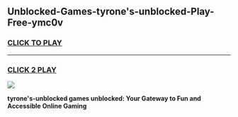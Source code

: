 
## Unblocked-Games-tyrone's-unblocked-Play-Free-ymc0v
<h3>
<a href="https://premium76.site?title=tyrone's-unblocked&ref=12A">CLICK TO PLAY</a></h3>
<hr>

<h3>
<a href="https://premium76.site?title=tyrone's-unblocked&ref=12A">CLICK 2 PLAY</a>
  
</h3>

<a href="https://premium76.site?title=tyrone's-unblocked&ref=12A"><img src="https://clearcache.store/games.png"></a>


**tyrone's-unblocked games unblocked: Your Gateway to Fun and Accessible Online Gaming**
